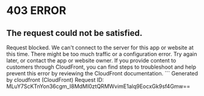 # 403 ERROR

## The request could not be satisfied.

Request blocked. We can't connect to the server for this app or website at this time. There might be too much traffic or a configuration error. Try again later, or contact the app or website owner. If you provide content to customers through CloudFront, you can find steps to troubleshoot and help prevent this error by reviewing the CloudFront documentation. ```
Generated by cloudfront (CloudFront)
Request ID: MLuY7ScKTnYon36cgm_I8MdMI0ztQRMWvimE1alq9EocxGk9sf4Gmw==

```

